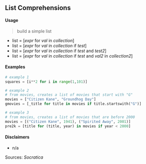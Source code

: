 ## List Comprehensions

#### Usage

> build a simple list
* list = [_expr_ for _val_ in _collection_]
* list = [_expr_ for _val_ in _collection_ if _test_]
* list = [_expr_ for _val_ in _collection_ if _test_ and _test2_]
* list = [_expr_ for _val_ in _collection_ if _test_ and _val2_ in _collection2_]

#### Examples

```python
# example 1
squares = [i**2 for i in range(1,101)]

# example 2
# from movies, creates a list of movies that start with "G"
movies = ["Citizen Kane", "Groundhog Day"]
gmovies = [_title for title in movies if title.startswith("G")]

# example 3
# from movies, creates a list of movies that are before 2000
movies = [("Citizen Kane", 1941), ("Spirited Away", 2001)]
pre2k = [title for (title, year) in movies if year < 2000]
```

#### Disclaimers

* n/a

Sources: _Socratica_